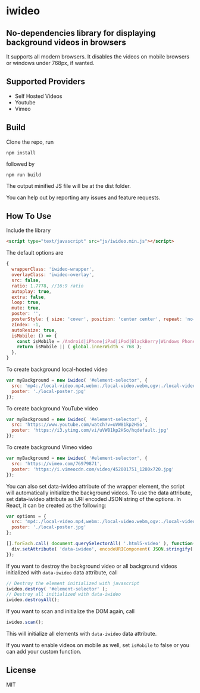 # iwideo
## No-dependencies library for displaying background videos in browsers

It supports all modern browsers. It disables the videos on mobile browsers or windows under 768px, if wanted.

## Supported Providers

* Self Hosted Videos
* Youtube
* Vimeo

## Build
Clone the repo, run
```
npm install
```
followed by
```
npm run build
```
The output minified JS file will be at the dist folder.

You can help out by reporting any issues and feature requests.

## How To Use

Include the library

```html
<script type="text/javascript" src="js/iwideo.min.js"></script>
```

The default options are

```javascript
{
  wrapperClass: 'iwideo-wrapper',
  overlayClass: 'iwideo-overlay',
  src: false,
  ratio: 1.7778, //16:9 ratio
  autoplay: true,
  extra: false,
  loop: true,
  mute: true,
  poster: '',
  posterStyle: { size: 'cover', position: 'center center', repeat: 'no-repeat', attachment: 'scroll' },
  zIndex: -1,
  autoResize: true,
  isMobile: () => {
    const isMobile = /Android|iPhone|iPad|iPod|BlackBerry|Windows Phone/g.test(navigator.userAgent || navigator.vendor || global.opera);
    return isMobile || ( global.innerWidth < 768 );
  },
}
```

To create background local-hosted video

```javascript
var myBackground = new iwideo( '#element-selector', {
  src: 'mp4:./local-video.mp4,webm:./local-video.webm,ogv:./local-video.ogv',
  poster: './local-poster.jpg'
});
```

To create background YouTube video

```javascript
var myBackground = new iwideo( '#element-selector', {
  src: 'https://www.youtube.com/watch?v=uVW81kp2HSo',
  poster: 'https://i3.ytimg.com/vi/uVW81kp2HSo/hqdefault.jpg'
});
```

To create background Vimeo video

```javascript
var myBackground = new iwideo( '#element-selector', {
  src: 'https://vimeo.com/76979871',
  poster: 'https://i.vimeocdn.com/video/452001751_1280x720.jpg'
});
```

You can also set data-iwideo attribute of the wrapper element, the script will automatically initialize the background videos. To use the data attribute, set data-iwideo attribute as URI encoded JSON string of the options. In React, it can be created as the following:

```javascript
var options = {
  src: 'mp4:./local-video.mp4,webm:./local-video.webm,ogv:./local-video.ogv',
  poster: './local-poster.jpg'
};

[].forEach.call( document.querySelectorAll( '.html5-video' ), function( div ) {
  div.setAttribute( 'data-iwideo', encodeURIComponent( JSON.stringify( options ) ) );
});
```

If you want to destroy the background video or all background videos initialized with `data-iwideo` data attribute, call

```javascript
// Destroy the element initialized with javascript
iwideo.destroy( '#element-selector' );
// Destroy all initialized with data-iwideo
iwideo.destroyAll();
```

If you want to scan and initialize the DOM again, call

```javascript
iwideo.scan();
```

This will initialize all elements with `data-iwideo` data attribute.

If you want to enable videos on mobile as well, set `isMobile` to false or you can add your custom function.

## License

MIT